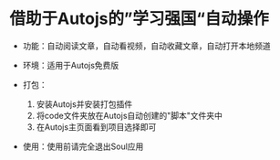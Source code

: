 # 借助于Autojs的”学习强国“自动操作

* 功能：自动阅读文章，自动看视频，自动收藏文章，自动打开本地频道


* 环境：适用于Autojs免费版
* 打包：
    1. 安装Autojs并安装打包插件
    2. 将code文件夹放在Autojs自动创建的"脚本"文件夹中
    3. 在Autojs主页面看到项目选择即可
 * 使用：使用前请完全退出Soul应用
